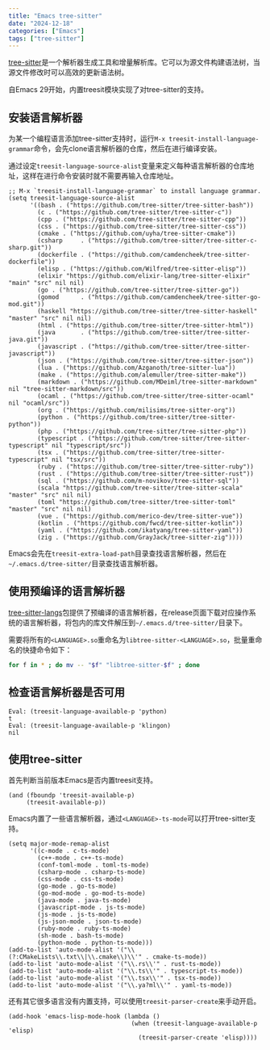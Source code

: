 ```yaml
---
title: "Emacs tree-sitter"
date: "2024-12-18"
categories: ["Emacs"]
tags: ["tree-sitter"]
---
```


[tree-sitter](https://tree-sitter.github.io/tree-sitter/)是一个解析器生成工具和增量解析库。它可以为源文件构建语法树，当源文件修改时可以高效的更新语法树。

自Emacs 29开始，内置treesit模块实现了对tree-sitter的支持。

## 安装语言解析器

为某一个编程语言添加tree-sitter支持时，运行`M-x treesit-install-language-grammar`命令，会先clone语言解析器的仓库，然后在进行编译安装。

通过设定`treesit-language-source-alist`变量来定义每种语言解析器的仓库地址，这样在进行命令安装时就不需要再输入仓库地址。

```elisp
;; M-x `treesit-install-language-grammar` to install language grammar.
(setq treesit-language-source-alist
      '((bash . ("https://github.com/tree-sitter/tree-sitter-bash"))
        (c . ("https://github.com/tree-sitter/tree-sitter-c"))
        (cpp . ("https://github.com/tree-sitter/tree-sitter-cpp"))
        (css . ("https://github.com/tree-sitter/tree-sitter-css"))
        (cmake . ("https://github.com/uyha/tree-sitter-cmake"))
        (csharp     . ("https://github.com/tree-sitter/tree-sitter-c-sharp.git"))
        (dockerfile . ("https://github.com/camdencheek/tree-sitter-dockerfile"))
        (elisp . ("https://github.com/Wilfred/tree-sitter-elisp"))
        (elixir "https://github.com/elixir-lang/tree-sitter-elixir" "main" "src" nil nil)
        (go . ("https://github.com/tree-sitter/tree-sitter-go"))
        (gomod      . ("https://github.com/camdencheek/tree-sitter-go-mod.git"))
        (haskell "https://github.com/tree-sitter/tree-sitter-haskell" "master" "src" nil nil)
        (html . ("https://github.com/tree-sitter/tree-sitter-html"))
        (java       . ("https://github.com/tree-sitter/tree-sitter-java.git"))
        (javascript . ("https://github.com/tree-sitter/tree-sitter-javascript"))
        (json . ("https://github.com/tree-sitter/tree-sitter-json"))
        (lua . ("https://github.com/Azganoth/tree-sitter-lua"))
        (make . ("https://github.com/alemuller/tree-sitter-make"))
        (markdown . ("https://github.com/MDeiml/tree-sitter-markdown" nil "tree-sitter-markdown/src"))
        (ocaml . ("https://github.com/tree-sitter/tree-sitter-ocaml" nil "ocaml/src"))
        (org . ("https://github.com/milisims/tree-sitter-org"))
        (python . ("https://github.com/tree-sitter/tree-sitter-python"))
        (php . ("https://github.com/tree-sitter/tree-sitter-php"))
        (typescript . ("https://github.com/tree-sitter/tree-sitter-typescript" nil "typescript/src"))
        (tsx . ("https://github.com/tree-sitter/tree-sitter-typescript" nil "tsx/src"))
        (ruby . ("https://github.com/tree-sitter/tree-sitter-ruby"))
        (rust . ("https://github.com/tree-sitter/tree-sitter-rust"))
        (sql . ("https://github.com/m-novikov/tree-sitter-sql"))
        (scala "https://github.com/tree-sitter/tree-sitter-scala" "master" "src" nil nil)
        (toml "https://github.com/tree-sitter/tree-sitter-toml" "master" "src" nil nil)
        (vue . ("https://github.com/merico-dev/tree-sitter-vue"))
        (kotlin . ("https://github.com/fwcd/tree-sitter-kotlin"))
        (yaml . ("https://github.com/ikatyang/tree-sitter-yaml"))
        (zig . ("https://github.com/GrayJack/tree-sitter-zig"))))
```

Emacs会先在`treesit-extra-load-path`目录查找语言解析器，然后在`~/.emacs.d/tree-sitter/`目录查找语言解析器。

## 使用预编译的语言解析器

[tree-sitter-langs](https://github.com/emacs-tree-sitter/tree-sitter-langs)包提供了预编译的语言解析器，在release页面下载对应操作系统的语言解析器，将包内的库文件解压到`~/.emacs.d/tree-sitter/`目录下。

需要将所有的`<LANGUAGE>.so`重命名为`libtree-sitter-<LANGUAGE>.so`，批量重命名的快捷命令如下：

```bash
for f in * ; do mv -- "$f" "libtree-sitter-$f" ; done
```

## 检查语言解析器是否可用

```elisp
Eval: (treesit-language-available-p 'python)
t
Eval: (treesit-language-available-p 'klingon)
nil
```

## 使用tree-sitter

首先判断当前版本Emacs是否内置treesit支持。

```elisp
(and (fboundp 'treesit-available-p)
     (treesit-available-p))
```

Emacs内置了一些语言解析器，通过`<LANGUAGE>-ts-mode`可以打开tree-sitter支持。

```elisp
(setq major-mode-remap-alist
      '((c-mode . c-ts-mode)
        (c++-mode . c++-ts-mode)
        (conf-toml-mode . toml-ts-mode)
        (csharp-mode . csharp-ts-mode)
        (css-mode . css-ts-mode)
        (go-mode . go-ts-mode)
        (go-mod-mode . go-mod-ts-mode)
        (java-mode . java-ts-mode)
        (javascript-mode . js-ts-mode)
        (js-mode . js-ts-mode)
        (js-json-mode . json-ts-mode)
        (ruby-mode . ruby-ts-mode)
        (sh-mode . bash-ts-mode)
        (python-mode . python-ts-mode)))
(add-to-list 'auto-mode-alist '("\\(?:CMakeLists\\.txt\\|\\.cmake\\)\\'" . cmake-ts-mode))
(add-to-list 'auto-mode-alist '("\\.rs\\'" . rust-ts-mode))
(add-to-list 'auto-mode-alist '("\\.ts\\'" . typescript-ts-mode))
(add-to-list 'auto-mode-alist '("\\.tsx\\'" . tsx-ts-mode))
(add-to-list 'auto-mode-alist '("\\.ya?ml\\'" . yaml-ts-mode))
```

还有其它很多语言没有内置支持，可以使用`treesit-parser-create`来手动开启。

```elisp
(add-hook 'emacs-lisp-mode-hook (lambda ()
                                  (when (treesit-language-available-p 'elisp)
                                    (treesit-parser-create 'elisp))))
```
